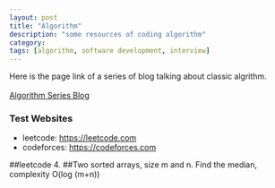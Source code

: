 ```yaml
---
layout: post
title: "Algorithm"
description: "some resources of coding algorithm"
category: 
tags: [algorithm, software development, interview]
---
```

Here is the page link of a series of blog talking about classic algrithm.<br>
<br>
<a href="http://blog.csdn.net/morewindows/article/details/6657829" class="btn"> Algorithm Series Blog </a>

### Test Websites
* leetcode: <a href="https://leetcode.com"> https://leetcode.com </a>
* codeforces: <a href="https://codeforces.com"> https://codeforces.com </a>

##leetcode 4. 
##Two sorted arrays, size m and n. Find the median, complexity O(log (m+n))

